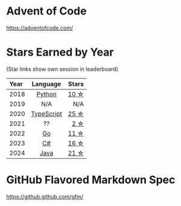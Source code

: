 ﻿# Advent of Code

https://adventofcode.com/

# Stars Earned by Year

(Star links show own session in leaderboard)

| Year		  | Language			  | Stars														|
| :---		  |    :----:			  |														   ---: |
| 2018        | [Python](./2018)      | [10 ☆](https://adventofcode.com/2018/leaderboard/self)		|
| 2019		  | N/A					  | N/A															|
| 2020        | [TypeScript](./2020)  | [25 ☆](https://adventofcode.com/2020/leaderboard/self)		|
| 2021		  | ??					  | [2 ☆](https://adventofcode.com/2021/leaderboard/self)		|
| 2022	      | [Go](./2022)          | [11 ☆](https://adventofcode.com/2022/leaderboard/self)		|
| 2023	      | [C#](./2023)		  | [16 ☆](https://adventofcode.com/2023/leaderboard/self)	|
| 2024	      | [Java](./2024)		  | [21 ☆](https://adventofcode.com/2024/leaderboard/self)	|


# GitHub Flavored Markdown Spec
https://github.github.com/gfm/